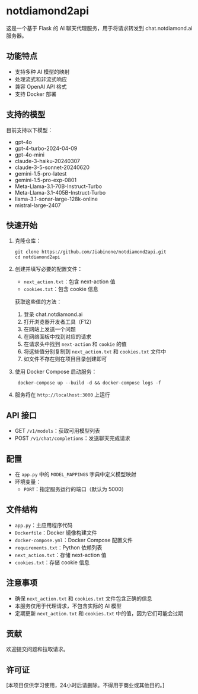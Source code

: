 # notdiamond2api

这是一个基于 Flask 的 AI 聊天代理服务，用于将请求转发到 chat.notdiamond.ai 服务器。

## 功能特点

- 支持多种 AI 模型的映射
- 处理流式和非流式响应
- 兼容 OpenAI API 格式
- 支持 Docker 部署

## 支持的模型

目前支持以下模型：

- gpt-4o
- gpt-4-turbo-2024-04-09
- gpt-4o-mini
- claude-3-haiku-20240307
- claude-3-5-sonnet-20240620
- gemini-1.5-pro-latest
- gemini-1.5-pro-exp-0801
- Meta-Llama-3.1-70B-Instruct-Turbo
- Meta-Llama-3.1-405B-Instruct-Turbo
- llama-3.1-sonar-large-128k-online
- mistral-large-2407

## 快速开始

1. 克隆仓库：

   ```
   git clone https://github.com/Jiabinone/notdiamond2api.git
   cd notdiamond2api
   ```

2. 创建并填写必要的配置文件：

   - `next_action.txt`：包含 next-action 值
   - `cookies.txt`：包含 cookie 信息

   获取这些值的方法：
   1. 登录 chat.notdiamond.ai
   2. 打开浏览器开发者工具（F12）
   3. 在网站上发送一个问题
   4. 在网络面板中找到对应的请求
   5. 在请求头中找到 `next-action` 和 `cookie` 的值
   6. 将这些值分别复制到 `next_action.txt` 和 `cookies.txt` 文件中
   7. 如文件不存在则在项目目录创建即可

3. 使用 Docker Compose 启动服务：

   ```
    docker-compose up --build -d && docker-compose logs -f
   ```

4. 服务将在 `http://localhost:3000` 上运行

## API 接口

- GET `/v1/models`：获取可用模型列表
- POST `/v1/chat/completions`：发送聊天完成请求

## 配置

- 在 `app.py` 中的 `MODEL_MAPPINGS` 字典中定义模型映射
- 环境变量：
  - `PORT`：指定服务运行的端口（默认为 5000）

## 文件结构

- `app.py`：主应用程序代码
- `Dockerfile`：Docker 镜像构建文件
- `docker-compose.yml`：Docker Compose 配置文件
- `requirements.txt`：Python 依赖列表
- `next_action.txt`：存储 next-action 值
- `cookies.txt`：存储 cookie 信息

## 注意事项

- 确保 `next_action.txt` 和 `cookies.txt` 文件包含正确的信息
- 本服务仅用于代理请求，不包含实际的 AI 模型
- 定期更新 `next_action.txt` 和 `cookies.txt` 中的值，因为它们可能会过期

## 贡献

欢迎提交问题和拉取请求。

## 许可证

[本项目仅供学习使用，24小时后请删除。不得用于商业或其他目的。]